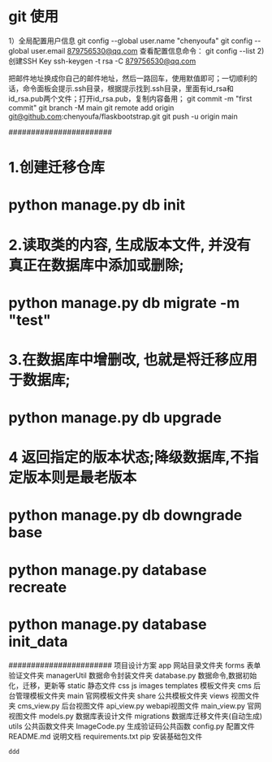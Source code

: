 # git 使用
1）全局配置用户信息
git config --global user.name "chenyoufa"
git config --global user.email 879756530@qq.com
查看配置信息命令：
git config --list
2) 创建SSH Key
ssh-keygen -t rsa -C 879756530@qq.com

把邮件地址换成你自己的邮件地址，然后一路回车，使用默值即可；一切顺利的话，命令面板会提示.ssh目录，根据提示找到.ssh目录，里面有id_rsa和id_rsa.pub两个文件；打开id_rsa.pub，复制内容备用；
git commit -m "first commit"
git branch -M main
git remote add origin git@github.com:chenyoufa/flaskbootstrap.git
git push -u origin main

#######################

# 1.创建迁移仓库
#  python manage.py  db init

# 2.读取类的内容, 生成版本文件, 并没有真正在数据库中添加或删除;
# python manage.py db migrate -m "test"

# 3.在数据库中增删改, 也就是将迁移应用于数据库;
#  python manage.py  db upgrade 

# 4 返回指定的版本状态;降级数据库,不指定版本则是最老版本
#  python manage.py  db downgrade base 

# python manage.py database recreate
# python manage.py database init_data

#######################
项目设计方案
app 网站目录文件夹
    forms 表单验证文件夹
    managerUtil 数据命令封装文件夹
        database.py 数据命令,数据初始化，迁移，更新等
    static 静态文件 css js images
    templates 模板文件夹
        cms  后台管理模板文件夹
        main 官网模板文件夹
        share 公共模板文件夹
    views 视图文件夹
        cms_view.py 后台视图文件
        api_view.py webapi视图文件
        main_view.py 官网视图文件
    models.py 数据库表设计文件
migrations 数据库迁移文件夹(自动生成)
utils 公共函数文件夹
    ImageCode.py 生成验证码公共函数
config.py 配置文件
README.md 说明文档
requirements.txt pip 安装基础包文件

    ddd